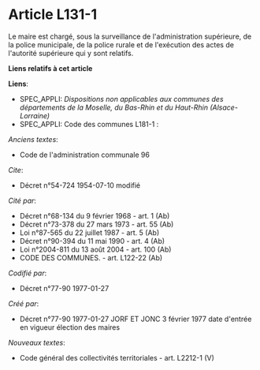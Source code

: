 # Article L131-1

Le maire est chargé, sous la surveillance de l'administration supérieure, de la police municipale, de la police rurale et de
l'exécution des actes de l'autorité supérieure qui y sont relatifs.

**Liens relatifs à cet article**

**Liens**:

  - SPEC_APPLI: *Dispositions non applicables aux communes des départements de la Moselle, du Bas-Rhin et du Haut-Rhin (Alsace-Lorraine)*
  - SPEC_APPLI: Code des communes L181-1 :

_Anciens textes_:

  - Code de l'administration communale 96

_Cite_:

  - Décret n°54-724 1954-07-10 modifié

_Cité par_:

  - Décret n°68-134 du 9 février 1968 - art. 1 (Ab)
  - Décret n°73-378 du 27 mars 1973 - art. 55 (Ab)
  - Loi n°87-565 du 22 juillet 1987 - art. 5 (Ab)
  - Décret n°90-394 du 11 mai 1990 - art. 4 (Ab)
  - Loi n°2004-811 du 13 août 2004 - art. 100 (Ab)
  - CODE DES COMMUNES. - art. L122-22 (Ab)

_Codifié par_:

  - Décret n°77-90 1977-01-27

_Créé par_:

  - Décret n°77-90 1977-01-27 JORF ET JONC 3 février 1977 date d'entrée en vigueur élection des maires

_Nouveaux textes_:

  - Code général des collectivités territoriales - art. L2212-1 (V)
